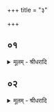 +++
title = "३"

+++


## ०१
<details><summary>मूलम् - श्रीधरादि</summary>

देवा वा᳘ ऽअश्वमेधे प᳘वमानम्॥  
(ᳫँ᳭) स्वर्ग्गं᳘ लोकन्न प्प्रा᳘जानंस्तम᳘श्वः प्प्रा᳘जानाद्य᳘दश्वमेधे᳘ ऽश्वेन प᳘वमानाय स᳘र्प्पन्ति स्वर्ग्ग᳘स्य लोक᳘स्य प्र᳘ज्ञात्यै पुच्छमन्वा᳘रभन्ते[[!!]] स्वर्ग्ग᳘स्यैव[[!!]] लोक᳘स्य स᳘मष्ट्यै न वै᳘ मनुष्यः[[!!]] स्वर्ग्गं᳘ लोकम᳘ञ्जसा व्वेदा᳘श्वो वै᳘ स्वर्ग्गं᳘ लोकम᳘ञ्जसा व्वेद॥
</details>

## ०२
<details><summary>मूलम् - श्रीधरादि</summary>

य᳘दुद्गा᳘तोद्गा᳘येत्॥  
(द्य) यथा᳘ ऽक्षेत्रज्ञो ऽन्ये᳘न पथा न᳘येत्ता᳘दृक्तद᳘थ य᳘दुद्गाता᳘रमवरुध्या᳘श्वमुद्गीथा᳘य व्वृणीते य᳘था क्षेत्रज्ञो᳘ ऽञ्जसा न᳘येदेव᳘मे᳘वैतद्य᳘जमानम᳘श्वः स्वर्ग्गं᳘ लोकम᳘ञ्जसा नयति हि᳘ङ्करोति सा᳘मैव तद्धि᳘ङ्करोत्युद्गीथ᳘ ऽएव स व्व᳘डवा ऽउ᳘परुन्द्धन्ति स᳘ᳫँ᳘शिञ्जते य᳘थोपगाता᳘र ऽउपगा᳘यन्ति तादृक्तद्धि᳘रण्यन्द᳘क्षिणा सुव᳘र्ण्णᳫँ᳭ शत᳘मानन्त᳘स्योक्तं ब्रा᳘ह्मणम्॥
</details>